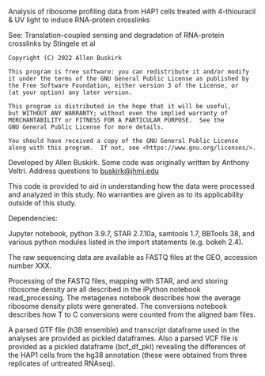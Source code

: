 Analysis of ribosome profiling data from HAP1 cells treated with 4-thiouracil & UV light to induce RNA-protein crosslinks

See: Translation-coupled sensing and degradation of RNA-protein crosslinks by Stingele et al

    Copyright (C) 2022 Allen Buskirk

    This program is free software: you can redistribute it and/or modify
    it under the terms of the GNU General Public License as published by
    the Free Software Foundation, either version 3 of the License, or
    (at your option) any later version.

    This program is distributed in the hope that it will be useful,
    but WITHOUT ANY WARRANTY; without even the implied warranty of
    MERCHANTABILITY or FITNESS FOR A PARTICULAR PURPOSE.  See the
    GNU General Public License for more details.

    You should have received a copy of the GNU General Public License
    along with this program.  If not, see <https://www.gnu.org/licenses/>.


Developed by Allen Buskirk. Some code was originally written by Anthony Veltri. Address questions to buskirk@jhmi.edu

This code is provided to aid in understanding how the data were processed and analyzed in this study. No warranties are given as to its applicability outside of this study. 

Dependencies:

Jupyter notebook, python 3.9.7, STAR 2.7.10a, samtools 1.7, BBTools 38, and various python modules listed in the import statements (e.g. bokeh 2.4).

The raw sequencing data are available as FASTQ files at the GEO, accession number XXX.

Processing of the FASTQ files, mapping with STAR, and and storing ribosome density are all described in the iPython notebook read_processing. The metagenes notebook describes how the average ribosome density plots were generated. The conversions notebook describes how T to C conversions were counted from the aligned bam files.

A parsed GTF file (h38 ensemble) and transcript dataframe used in the analyses are provided as pickled dataframes. Also a parsed VCF file is provided as a pickled dataframe (bcf_df_pkl) revealing the differences of the HAP1 cells from the hg38 annotation (these were obtained from three replicates of untreated RNAseq).